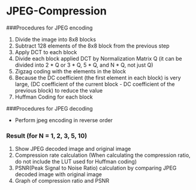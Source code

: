 # JPEG-Compression

###Procedures for JPEG encoding
1. Divide the image into 8x8 blocks
2. Subtract 128 elements of the 8x8 block from the previous step
3. Apply DCT to each block
4. Divide each block applied DCT by Normalization Matrix Q (it can be divided into 2 * Q or 3 * Q, 5 * Q, and N * Q, not just Q)
5. Zigzag coding with the elements in the block
6. Because the DC coefficient (the first element in each block) is very large, (DC coefficient of the current block - DC coefficient of the previous block) to reduce the value
7. Huffman Coding for each block

###Procedures for JPEG decoding
* Perform jpeg encoding in reverse order

### Result (for N = 1, 2, 3, 5, 10)
1. Show JPEG decoded image and original image
2. Compression rate calculation (When calculating the compression ratio, do not include the LUT used for Huffman coding)
3. PSNR(Peak Signal to Noise Ratio) calculation by comparing JPEG decoded image with original image
4. Graph of compression ratio and PSNR
